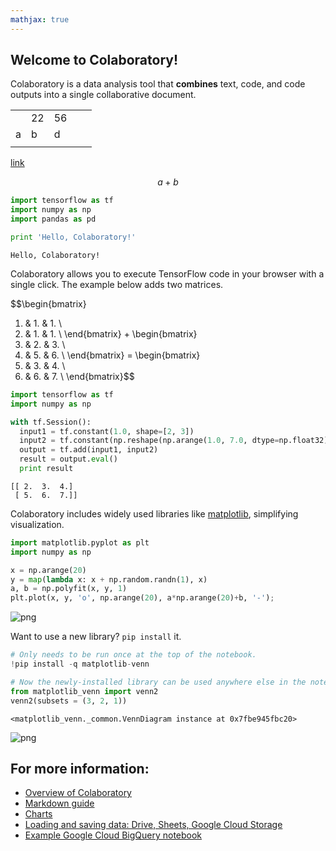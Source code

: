 ```yaml
---
mathjax: true
---
```


## Welcome to Colaboratory!

Colaboratory is a data analysis tool that **combines** text, code, and code outputs into a single collaborative document.

|   |   |   |   |   |
|---|---|---|---|---|
|   |  22 | 56  |   |   |
|   a|b   |d   |   |   |
|   |   |   |   |   |

[link](#)

$$a+b$$



```python
import tensorflow as tf
import numpy as np
import pandas as pd
```


```python
print 'Hello, Colaboratory!'
```

    Hello, Colaboratory!


Colaboratory allows you to execute TensorFlow code in your browser with a single click. The example below adds two matrices.

$$\begin{bmatrix}
  1. & 1. & 1. \\
  1. & 1. & 1. \\
\end{bmatrix} +
\begin{bmatrix}
  1. & 2. & 3. \\
  4. & 5. & 6. \\
\end{bmatrix} =
\begin{bmatrix}
  2. & 3. & 4. \\
  5. & 6. & 7. \\
\end{bmatrix}$$


```python
import tensorflow as tf
import numpy as np

with tf.Session():
  input1 = tf.constant(1.0, shape=[2, 3])
  input2 = tf.constant(np.reshape(np.arange(1.0, 7.0, dtype=np.float32), (2, 3)))
  output = tf.add(input1, input2)
  result = output.eval()
  print result
```

    [[ 2.  3.  4.]
     [ 5.  6.  7.]]


Colaboratory includes widely used libraries like [matplotlib](https://matplotlib.org/), simplifying visualization.


```python
import matplotlib.pyplot as plt
import numpy as np

x = np.arange(20)
y = map(lambda x: x + np.random.randn(1), x)
a, b = np.polyfit(x, y, 1)
plt.plot(x, y, 'o', np.arange(20), a*np.arange(20)+b, '-');
```


![png](output_6_0.png)


Want to use a new library?  `pip install` it.


```python
# Only needs to be run once at the top of the notebook.
!pip install -q matplotlib-venn

# Now the newly-installed library can be used anywhere else in the notebook.
from matplotlib_venn import venn2
venn2(subsets = (3, 2, 1))
```




    <matplotlib_venn._common.VennDiagram instance at 0x7fbe945fbc20>




![png](output_8_1.png)


## For more information:
- [Overview of Colaboratory](/notebook#fileId=/v2/external/notebooks/basic_features_overview.ipynb)
- [Markdown guide](/notebook#fileId=/v2/external/notebooks/markdown_guide.ipynb)
- [Charts](/notebook#fileId=/v2/external/notebooks/charts.ipynb)
- [Loading and saving data: Drive, Sheets, Google Cloud Storage](/notebook#fileId=/v2/external/notebooks/io.ipynb)
- [Example Google Cloud BigQuery notebook](/notebook#fileId=/v2/external/notebooks/bigquery.ipynb)

